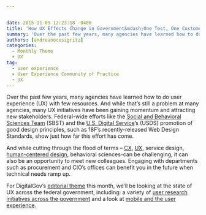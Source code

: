 ```yaml
---


date: 2015-11-09 12:23:18 -0400
title: 'How UX Effects Change in Government&mdash;One Test, One Customer Survey at a Time'
summary: 'Over the past few years, many agencies have learned how to do user experience (UX) with few resources. And while that’sstill a problem at many agencies, many UX initiatives have been gaining momentum and attracting new stakeholders. Federal-wide efforts like the Social and Behavioral Sciences Team (SBST) and the U.S. Digital Service’s(USDS) promotion'
authors: [andreanocesigritz]
categories:
  - Monthly Theme
  - UX
tag:
  - user experience
  - User Experience Community of Practice
  - UX
---
```


Over the past few years, many agencies have learned how to do user experience (UX) with few resources. And while that’s still a problem at many agencies, many UX initiatives have been gaining momentum and attracting new stakeholders. Federal-wide efforts like the [Social and Behavioral Sciences Team](https://sbst.gov/) (SBST) and the [U.S. Digital Service](https://www.whitehouse.gov/digital/united-states-digital-service)’s (USDS) promotion of good design principles, such as 18F’s recently-released Web Design Standards, show just how far this effort has come.

And while cutting through the flood of terms &#8211; [CX](https://www.WHATEVER/tag/cx/), [UX](https://www.WHATEVER/category/ux/), service design, [human-centered design](https://www.WHATEVER/tag/user-centered-design/), behavioral sciences-can be challenging, it can also be an opportunity to meet new colleagues. Engaging with departments such as procurement and CIO’s offices can benefit you in the future when technical needs ramp up.

For DigitalGov’s [editorial theme](https://www.WHATEVER/category/monthly-theme/) this month, we’ll be looking at the state of UX across the federal government, including: a variety of [user research initiatives across the government](https://www.WHATEVER/category/monthly-theme/) and a look at [mobile and the user experience](https://www.WHATEVER/2015/11/10/trends-on-tuesday-5-tips-for-designing-touch-interactions/).
